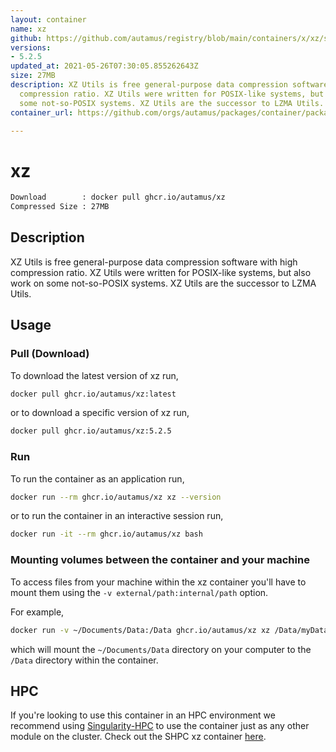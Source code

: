 ```yaml
---
layout: container
name: xz
github: https://github.com/autamus/registry/blob/main/containers/x/xz/spack.yaml
versions:
- 5.2.5
updated_at: 2021-05-26T07:30:05.855262643Z
size: 27MB
description: XZ Utils is free general-purpose data compression software with high
  compression ratio. XZ Utils were written for POSIX-like systems, but also work on
  some not-so-POSIX systems. XZ Utils are the successor to LZMA Utils.
container_url: https://github.com/orgs/autamus/packages/container/package/xz

---
```

# xz
```bash 
Download        : docker pull ghcr.io/autamus/xz
Compressed Size : 27MB
```

## Description
XZ Utils is free general-purpose data compression software with high compression ratio. XZ Utils were written for POSIX-like systems, but also work on some not-so-POSIX systems. XZ Utils are the successor to LZMA Utils.

## Usage
### Pull (Download)
To download the latest version of xz run,

```bash
docker pull ghcr.io/autamus/xz:latest
```

or to download a specific version of xz run,

```bash
docker pull ghcr.io/autamus/xz:5.2.5
```
### Run
To run the container as an application run,
```bash
docker run --rm ghcr.io/autamus/xz xz --version
```

or to run the container in an interactive session run,
```bash
docker run -it --rm ghcr.io/autamus/xz bash
```

### Mounting volumes between the container and your machine
To access files from your machine within the xz container you'll have to mount them using the `-v external/path:internal/path` option.

For example,
```bash
docker run -v ~/Documents/Data:/Data ghcr.io/autamus/xz xz /Data/myData.csv
```
which will mount the `~/Documents/Data` directory on your computer to the `/Data` directory within the container.

## HPC
If you're looking to use this container in an HPC environment we recommend using [Singularity-HPC](https://singularity-hpc.readthedocs.io) to use the container just as any other module on the cluster. Check out the SHPC xz container [here](https://singularityhub.github.io/singularity-hpc/r/ghcr.io-autamus-xz/).